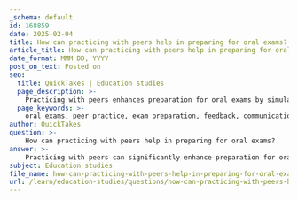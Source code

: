 ```yaml
---
_schema: default
id: 168859
date: 2025-02-04
title: How can practicing with peers help in preparing for oral exams?
article_title: How can practicing with peers help in preparing for oral exams?
date_format: MMM DD, YYYY
post_on_text: Posted on
seo:
  title: QuickTakes | Education studies
  page_description: >-
    Practicing with peers enhances preparation for oral exams by simulating real conditions, providing feedback for improvement, building confidence, and fostering collaborative learning.
  page_keywords: >-
    oral exams, peer practice, exam preparation, feedback, communication skills, confidence building, collaborative learning, critical thinking, exam simulation
author: QuickTakes
question: >-
    How can practicing with peers help in preparing for oral exams?
answer: >-
    Practicing with peers can significantly enhance preparation for oral exams in several ways:\n\n1. **Simulating Exam Conditions**: Engaging in practice sessions with peers allows students to simulate the actual exam environment. This helps in acclimatizing to the pressure and dynamics of an oral exam, where spontaneous thinking and quick responses are crucial. By practicing in a similar setting, students can develop a sense of familiarity and reduce anxiety.\n\n2. **Feedback and Improvement**: Practicing with peers provides an opportunity for immediate feedback. Peers can offer diverse perspectives on responses, highlighting strengths and areas for improvement. This feedback loop is essential for refining communication skills and ensuring that students can articulate their thoughts clearly and effectively.\n\n3. **Steering Conversations**: During practice, students can work on steering conversations towards topics they are more comfortable discussing. This technique is particularly useful in oral exams, where candidates may need to pivot discussions to showcase their knowledge and confidence in specific areas.\n\n4. **Building Confidence**: Regular practice with peers helps build confidence in communication. As students become more accustomed to articulating their thoughts and answering questions, they are likely to feel more composed and self-assured during the actual exam.\n\n5. **Collaborative Learning**: Engaging with peers fosters a collaborative learning environment. Students can share insights, clarify doubts, and explore complex concepts together, enhancing their overall understanding and retention of the material.\n\n6. **Critical Thinking and Lateral Thinking**: Practicing with peers encourages critical thinking and the application of lateral thinking techniques. By discussing various topics and questions, students can approach problems from different angles, which can lead to more creative and well-thought-out responses during the exam.\n\nIn summary, practicing with peers not only prepares students for the specific challenges of oral exams but also enhances their overall communication skills, confidence, and critical thinking abilities. This collaborative approach to learning is invaluable in achieving success in oral assessments.
subject: Education studies
file_name: how-can-practicing-with-peers-help-in-preparing-for-oral-exams.md
url: /learn/education-studies/questions/how-can-practicing-with-peers-help-in-preparing-for-oral-exams
---
```


&nbsp;